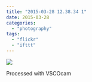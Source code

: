 ```yaml
---
title: "2015-03-28 12.38.34 1"
date: 2015-03-28
categories: 
  - "photography"
tags: 
  - "flickr"
  - "ifttt"
---
```


![](https://farm8.staticflickr.com/7283/16772156518_0220ff7718_b.jpg)  

Processed with VSCOcam
